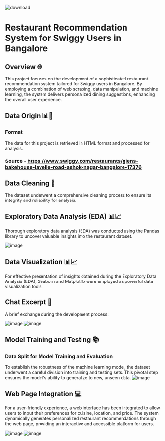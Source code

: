 ![download](https://github.com/Madhugupta95/Swiggy_Recommendation_Models/assets/117964914/b62efdc2-20df-4d37-998d-bb5a41d97949)
# Restaurant Recommendation System for Swiggy Users in Bangalore 

## Overview 🌐

This project focuses on the development of a sophisticated restaurant recommendation system tailored for Swiggy users in Bangalore. By employing a combination of web scraping, data manipulation, and machine learning, the system delivers personalized dining suggestions, enhancing the overall user experience.

## Data Origin 📊📂

### Format

The data for this project is retrieved in HTML format and processed for analysis.

### Source - https://www.swiggy.com/restaurants/glens-bakehouse-lavelle-road-ashok-nagar-bangalore-17376

## Data Cleaning 🧹

The dataset underwent a comprehensive cleaning process to ensure its integrity and reliability for analysis.

## Exploratory Data Analysis (EDA) 📊📈

Thorough exploratory data analysis (EDA) was conducted using the Pandas library to uncover valuable insights into the restaurant dataset.

![image](https://github.com/Madhugupta95/Swiggy_Recommendation_Models/assets/117964914/e5861ca5-0d24-4876-8e36-4f7d05060ee6)

## Data Visualization 📊📈

For effective presentation of insights obtained during the Exploratory Data Analysis (EDA), Seaborn and Matplotlib were employed as powerful data visualization tools.
## Chat Excerpt 💬

A brief exchange during the development process:

![image](https://github.com/Madhugupta95/Swiggy_Recommendation_Models/assets/117964914/f457d8ba-8f59-469b-bdad-78ebfbc94c89)
![image](https://github.com/Madhugupta95/Swiggy_Recommendation_Models/assets/117964914/6ae3d3e9-656f-48d9-9f3d-efb7054bcb1a)

## Model Training and Testing 📚

### Data Split for Model Training and Evaluation

To establish the robustness of the machine learning model, the dataset underwent a careful division into training and testing sets. This pivotal step ensures the model's ability to generalize to new, unseen data.
![image](https://github.com/Madhugupta95/Swiggy_Recommendation_Models/assets/117964914/00b1a3b3-b9bb-47ce-96bf-4237ce1bde79)

## Web Page Integration 💻

For a user-friendly experience, a web interface has been integrated to allow users to input their preferences for cuisine, location, and price. The system dynamically generates personalized restaurant recommendations through the web page, providing an interactive and accessible platform for users.

![image](https://github.com/Madhugupta95/Swiggy_Recommendation_Models/assets/117964914/f701b15c-f7ac-4879-a3da-eed40abc8ebf)
![image](https://github.com/Madhugupta95/Swiggy_Recommendation_Models/assets/117964914/85c9ad84-b2b9-4d23-b278-aec85e3b00c4)








